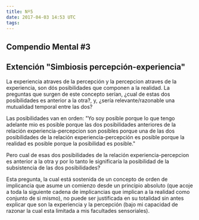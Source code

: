 ```yaml
---
title: Nº5
date: 2017-04-03 14:53 UTC
tags:
---
```


<h2 class="center"><b>Compendio Mental #3</b></h2>
<h2><b>Extención "Simbiosis percepción-experiencia"</b></h2>

<p>La experiencia atraves de la percepción y la percepcion atraves de la experiencia, son dós posibilidades que componen a la realidad. La preguntas que surgen de este concepto serían, ¿cual de estas dos posibilidades es anterior a la otra?, y, ¿sería relevante/razonable una mutualidad temporal entre las dos?</p>
<p>Las posibilidades van en orden: "Yo soy posible porque lo que tengo adelante mio es posible porque las dos posibilidades anteriores de la relación experiencia-percepcion son posibles porque una de las dos posibilidades de la relación experiencia-percepción es posible porque la realidad es posible porque la posibilidad es posible."</p>
<p>Pero cual de esas dos posibilidades de la relación experiencia-percepcion es anterior a la otra y por lo tanto le significaría la posibilidad de la subsistencia de las dos posibilidades?</p>
<p>Esta pregunta, la cual está sostenida de un concepto de orden de implicancia que asume un comienzo desde un principio absoluto (que acoje a toda la siguiente cadena de implicancias que implican a la realidad como conjunto de si mismo), no puede ser justificada en su totalidad sin antes explicar que son la experiencia y la percepción (bajo mi capacidad de razonar la cual esta limitada a mis facultades sensoriales).</p>